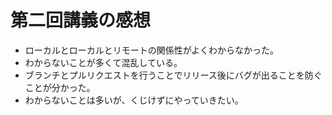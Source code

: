 # 第二回講義の感想
* ローカルとローカルとリモートの関係性がよくわからなかった。
* わからないことが多くて混乱している。
* ブランチとプルリクエストを行うことでリリース後にバグが出ることを防ぐことが分かった。
* わからないことは多いが、くじけずにやっていきたい。
